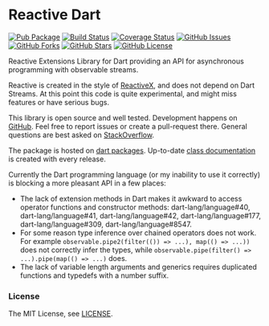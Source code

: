 Reactive Dart 
=============

[![Pub Package](https://img.shields.io/pub/v/rx.svg)](https://pub.dartlang.org/packages/rx)
[![Build Status](https://travis-ci.org/renggli/dart-rx.svg)](https://travis-ci.org/renggli/dart-rx)
[![Coverage Status](https://coveralls.io/repos/renggli/dart-rx/badge.svg)](https://coveralls.io/r/renggli/dart-rx)
[![GitHub Issues](https://img.shields.io/github/issues/renggli/dart-rx.svg)](https://github.com/renggli/dart-rx/issues)
[![GitHub Forks](https://img.shields.io/github/forks/renggli/dart-rx.svg)](https://github.com/renggli/dart-rx/network)
[![GitHub Stars](https://img.shields.io/github/stars/renggli/dart-rx.svg)](https://github.com/renggli/dart-rx/stargazers)
[![GitHub License](https://img.shields.io/badge/license-MIT-blue.svg)](https://raw.githubusercontent.com/renggli/dart-rx/master/LICENSE)

Reactive Extensions Library for Dart providing an API for asynchronous programming with observable streams.

Reactive is created in the style of [ReactiveX](http://reactivex.io/), and does not depend on Dart Streams. At this point this code is quite experimental, and might miss features or have serious bugs.

This library is open source and well tested. Development happens on [GitHub](http://github.com/renggli/dart-rx). Feel free to report issues or create a pull-request there. General questions are best asked on [StackOverflow](http://stackoverflow.com/questions/tagged/rx+dart).

The package is hosted on [dart packages](https://pub.dartlang.org/packages/rx). Up-to-date [class documentation](https://pub.dartlang.org/documentation/rx/latest/) is created with every release.

Currently the Dart programming language (or my inability to use it correctly) is blocking a more pleasant API in a few places:

- The lack of extension methods in Dart makes it awkward to access operator functions and constructor methods: dart-lang/language#40, dart-lang/language#41, dart-lang/language#42, dart-lang/language#177, dart-lang/language#309, dart-lang/language#8547.
- For some reason type inference over chained operators does not work. For example `observable.pipe2(filter(()) => ...), map(() => ...))` does not correctly infer the types, while `observable.pipe(filter() => ...).pipe(map(() => ...)` does.
- The lack of variable length arguments and generics requires duplicated functions and typedefs with a number suffix.

### License

The MIT License, see [LICENSE](https://github.com/renggli/dart-rx/raw/master/LICENSE).